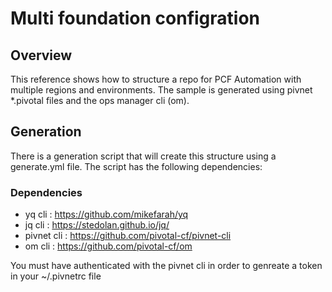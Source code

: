 # Multi foundation configration

## Overview

This reference shows how to structure a repo for PCF Automation with multiple regions and environments. The sample is generated using pivnet *.pivotal files and the ops manager cli (om).

## Generation

There is a generation script that will create this structure using a generate.yml file. The script has the following dependencies:

### Dependencies

- yq cli : https://github.com/mikefarah/yq
- jq cli : https://stedolan.github.io/jq/
- pivnet cli : https://github.com/pivotal-cf/pivnet-cli
- om cli : https://github.com/pivotal-cf/om

You must have authenticated with the pivnet cli in order to genreate a token in your ~/.pivnetrc file

